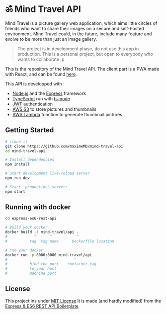 # ॐ Mind Travel API

Mind Travel is a picture gallery web application, which aims little circles of friends who want to share their images on a secure and self-hosted environment. Mind Travel could, in the future, include many feature and evolve to be more than just an image gallery.

> The project is in development phase, do not use this app in production. This is a personal project, but open to everybody who wants to collaborate ;p

This is the repository of the Mind Travel API. The client part is a PWA made with React, and can be found [here](https://github.com/maximeMD/mind-travel-api).

This API is developped with :
- [Node.js](https://nodejs.org) and the [Express](https://expressjs.com/) framework
- [TypeScript](https://www.typescriptlang.org/) run with [ts-node](https://www.npmjs.com/package/ts-node)
- [JWT](https://jwt.io/introduction/) authentication
- [AWS S3](https://en.wikipedia.org/wiki/Amazon_S3) to store pictures and thumbnails
- [AWS Lambda](https://en.wikipedia.org/wiki/AWS_Lambda) function to generate thumbnail pictures


## Getting Started

```sh
# clone it
git clone https://github.com/maximeMD/mind-travel-api
cd mind-travel-api

# Install dependencies
npm install

# Start development live-reload server
npm run dev

# Start 'production' server:
npm start
```

## Running with docker

```sh
cd express-es6-rest-api

# Build your docker
docker build -t mind-travel/api .
#            ^      ^           ^
#          tag  tag name      Dockerfile location

# run your docker
docker run -p 8080:8080 mind-travel/api
#                 ^            ^
#          bind the port    container tag
#          to your host
#          machine port

```

## License
This project ins under [MIT License](https://opensource.org/licenses/MIT)
It is made (and hardly modified) from the [Express & ES6 REST API Boilerplate](https://github.com/developit/express-es6-rest-api)
